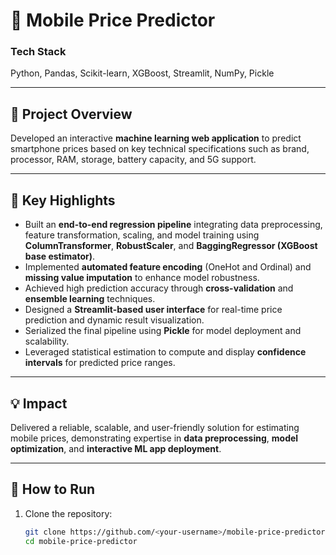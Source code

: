 # 📱 Mobile Price Predictor

### **Tech Stack**
Python, Pandas, Scikit-learn, XGBoost, Streamlit, NumPy, Pickle

---

## 🧠 Project Overview
Developed an interactive **machine learning web application** to predict smartphone prices based on key technical specifications such as brand, processor, RAM, storage, battery capacity, and 5G support.

---

## 🚀 Key Highlights
- Built an **end-to-end regression pipeline** integrating data preprocessing, feature transformation, scaling, and model training using **ColumnTransformer**, **RobustScaler**, and **BaggingRegressor (XGBoost base estimator)**.  
- Implemented **automated feature encoding** (OneHot and Ordinal) and **missing value imputation** to enhance model robustness.  
- Achieved high prediction accuracy through **cross-validation** and **ensemble learning** techniques.  
- Designed a **Streamlit-based user interface** for real-time price prediction and dynamic result visualization.  
- Serialized the final pipeline using **Pickle** for model deployment and scalability.  
- Leveraged statistical estimation to compute and display **confidence intervals** for predicted price ranges.  

---

## 💡 Impact
Delivered a reliable, scalable, and user-friendly solution for estimating mobile prices, demonstrating expertise in **data preprocessing**, **model optimization**, and **interactive ML app deployment**.

---

## 📂 How to Run

1. Clone the repository:
   ```bash
   git clone https://github.com/<your-username>/mobile-price-predictor.git
   cd mobile-price-predictor

